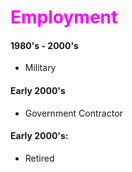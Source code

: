# <span style="color:magenta">Employment</span>

#### 1980's - 2000's
- Military

#### Early 2000's
- Government Contractor  

#### Early 2000's:
- Retired
